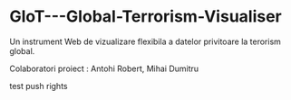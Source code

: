 # GloT---Global-Terrorism-Visualiser
Un instrument Web de vizualizare flexibila a datelor privitoare la terorism global.

Colaboratori proiect : Antohi Robert, Mihai Dumitru

test push rights
